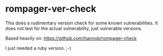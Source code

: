 # rompager-ver-check

This does a rudimentary version check for some known vulnerabilities. It does not test for the actual vulnerability, just vulnerable versions.

Based heavily on: https://github.com/hannob/rompager-check

I just needed a ruby version.  ;-)

